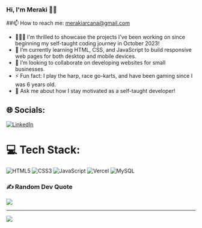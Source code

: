 ### Hi, I'm Meraki 👋🏽

##📫 How to reach me: merakiarcana@gmail.com

- 👩🏽‍💻 I'm thrilled to showcase the projects I've been working on since beginning my self-taught coding journey in October 2023!</br>
- 🌱 I’m currently learning HTML, CSS, and JavaScript to build responsive web pages for both desktop and mobile devices.</br>
- 🤝 I’m looking to collaborate on developing websites for small businesses.</br>
- ⚡ Fun fact: I play the harp, race go-karts, and have been gaming since I was 6 years old.</br>
- 💬 Ask me about how I stay motivated as a self-taught developer!

  
## 🌐 Socials:
[![LinkedIn](https://img.shields.io/badge/LinkedIn-%230077B5.svg?logo=linkedin&logoColor=white)](https://linkedin.com/in/https://www.linkedin.com/in/meraki-arcana/) 

# 💻 Tech Stack:
![HTML5](https://img.shields.io/badge/html5-%23E34F26.svg?style=for-the-badge&logo=html5&logoColor=white) ![CSS3](https://img.shields.io/badge/css3-%231572B6.svg?style=for-the-badge&logo=css3&logoColor=white) ![JavaScript](https://img.shields.io/badge/javascript-%23323330.svg?style=for-the-badge&logo=javascript&logoColor=%23F7DF1E) ![Vercel](https://img.shields.io/badge/vercel-%23000000.svg?style=for-the-badge&logo=vercel&logoColor=white) ![MySQL](https://img.shields.io/badge/mysql-4479A1.svg?style=for-the-badge&logo=mysql&logoColor=white)

### ✍️ Random Dev Quote
![](https://quotes-github-readme.vercel.app/api?type=vetical&theme=tokyonight)

---
[![](https://visitcount.itsvg.in/api?id=meraki-arcana&icon=0&color=8)](https://visitcount.itsvg.in)

<!-- Proudly created with GPRM ( https://gprm.itsvg.in ) -->
